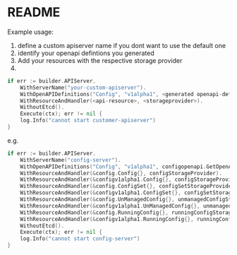 # README

Example usage:

1. define a custom apiserver name if you dont want to use the default one
2. identify your openapi defintions you generated
3. Add your resources with the respective storage provider
4. 

```go
if err := builder.APIServer.
    WithServerName("your-custom-apiserver").
    WithOpenAPIDefinitions("Config", "v1alpha1", <generated openapi-definition>).
    WithResourceAndHandler(<api-resource>, <storageprovider>).
    WithoutEtcd().
    Execute(ctx); err != nil {
    log.Info("cannot start customer-apiserver")
}
```

e.g.

```go
if err := builder.APIServer.
    WithServerName("config-server").
    WithOpenAPIDefinitions("Config", "v1alpha1", configopenapi.GetOpenAPIDefinitions).
    WithResourceAndHandler(&config.Config{}, configStorageProvider).
    WithResourceAndHandler(&configv1alpha1.Config{}, configStorageProvider).
    WithResourceAndHandler(&config.ConfigSet{}, configSetStorageProvider).
    WithResourceAndHandler(&configv1alpha1.ConfigSet{}, configSetStorageProvider).
    WithResourceAndHandler(&config.UnManagedConfig{}, unmanagedConfigStorageProvider).
    WithResourceAndHandler(&configv1alpha1.UnManagedConfig{}, unmanagedConfigStorageProvider).
    WithResourceAndHandler(&config.RunningConfig{}, runningConfigStorageProvider).
    WithResourceAndHandler(&configv1alpha1.RunningConfig{}, runningConfigStorageProvider).
    WithoutEtcd().
    Execute(ctx); err != nil {
    log.Info("cannot start config-server")
}
```